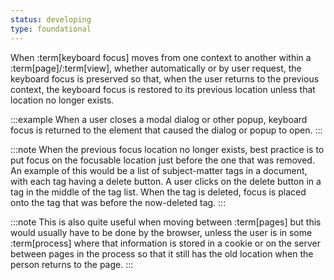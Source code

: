 ```yaml
---
status: developing
type: foundational
---
```


When :term[keyboard focus] moves from one context to another within a :term[page]/:term[view], whether automatically or by user request, the keyboard focus is preserved so that, when the user returns to the previous context, the keyboard focus is restored to its previous location unless that location no longer exists.

:::example
When a user closes a modal dialog or other popup, keyboard focus is returned to the element that caused the dialog or popup to open.
:::

:::note
When the previous focus location no longer exists, best practice is to put focus on the focusable location just before the one that was removed. An example of this would be a list of subject-matter tags in a document, with each tag having a delete button. A user clicks on the delete button in a tag in the middle of the tag list. When the tag is deleted, focus is placed onto the tag that was before the now-deleted tag.
:::

:::note
This is also quite useful when moving between :term[pages] but this would usually have to be done by the browser, unless the user is in some :term[process] where that information is stored in a cookie or on the server between pages in the process so that it still has the old location when the person returns to the page.
:::

